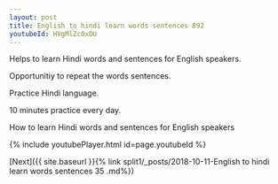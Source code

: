 ```yaml
---
layout: post
title: English to hindi learn words sentences 892 
youtubeId: HVgMlZc0xOU
---
```

 
 
Helps to learn Hindi words and sentences for English speakers.

Opportunitiy to repeat the words sentences. 

Practice Hindi language. 
 
10 minutes practice every day. 
 
How to learn Hindi words and sentences for English speakers 
 
{% include youtubePlayer.html id=page.youtubeId %}
 
 
[Next]({{ site.baseurl }}{% link  split1/_posts/2018-10-11-English to hindi learn words sentences 35 .md%})
 
